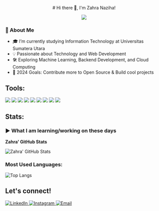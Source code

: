 <p align="center">
# Hi there 👋, I'm Zahra Naziha!
</p>
<p align="center">
  <img src="https://readme-typing-svg.herokuapp.com?color=%23F7C92D&center=true&vCenter=true&lines=Welcome+to+my+GitHub!+🚀;Full-Stack+Developer+💻;Open+Source+Contributor+🌍">
</p>

### 🚀 About Me
- 🎓 I’m currently studying Information Technology at Universitas Sumatera Utara  
- 💡 Passionate about Technology and Web Development  
- 🛠 Exploring Machine Learning, Backend Development, and Cloud Computing  
- 🎯 2024 Goals: Contribute more to Open Source & Build cool projects  

## Tools:

<p>
  <img src="https://img.shields.io/badge/HTML5-E34F26?style=for-the-badge&logo=html5&logoColor=white" />
  <img src="https://img.shields.io/badge/CSS3-1572B6?style=for-the-badge&logo=css3&logoColor=white" />
  <img src="https://img.shields.io/badge/JavaScript-F7DF1E?style=for-the-badge&logo=javascript&logoColor=black" />
  <img src="https://img.shields.io/badge/React-61DAFB?style=for-the-badge&logo=react&logoColor=black" />
  <img src="https://img.shields.io/badge/Python-3776AB?style=for-the-badge&logo=python&logoColor=white" />
  <img src="https://img.shields.io/badge/Git-F05032?style=for-the-badge&logo=git&logoColor=white" />
  <img src="https://img.shields.io/badge/GitHub-181717?style=for-the-badge&logo=github&logoColor=white" />
  <img src="https://img.shields.io/badge/VS%20Code-007ACC?style=for-the-badge&logo=visualstudiocode&logoColor=white" />
  <img src="https://img.shields.io/badge/Figma-F24E1E?style=for-the-badge&logo=figma&logoColor=white" />
</p>

## Stats:

### ▶ What I am learning/working on these days

**Zahra' GitHub Stats**

![Zahra' GitHub Stats](https://github-readme-stats.vercel.app/api?username=zahranaziha&show_icons=true&theme=dark)

### Most Used Languages:

![Top Langs](https://github-readme-stats.vercel.app/api/top-langs/?username=zahranaziha&layout=compact&theme=dark)

## Let's connect!

<p align="left">
  <a href="https://www.linkedin.com/in/zahranaziha" target="_blank">
    <img alt="LinkedIn" src="https://img.shields.io/badge/LinkedIn-blue?style=for-the-badge&logo=linkedin&logoColor=white" />
  </a>
  <a href="https://www.instagram.com/zahranaziha" target="_blank">
    <img alt="Instagram" src="https://img.shields.io/badge/Instagram-purple?style=for-the-badge&logo=instagram&logoColor=white" />
  </a>
  <a href="mailto:nazihazahra370@gmail.com">
    <img alt="Email" src="https://img.shields.io/badge/Email-red?style=for-the-badge&logo=gmail&logoColor=white" />
  </a>
</p>

